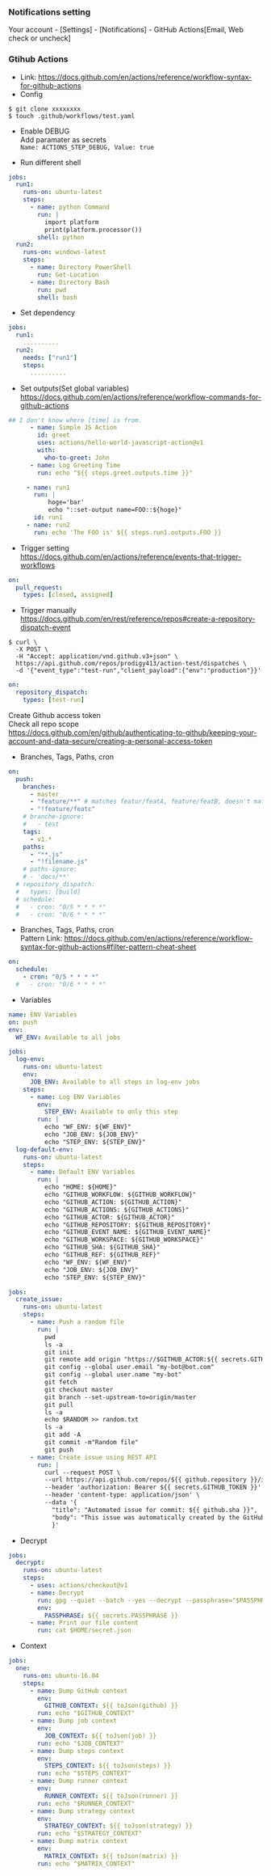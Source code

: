 ### Notifications setting

Your account - [Settings] - [Notifications] - GitHub Actions[Email, Web check or uncheck]

### Gtihub Actions
- Link: https://docs.github.com/en/actions/reference/workflow-syntax-for-github-actions
- Config

~~~
$ git clone xxxxxxxx
$ touch .github/workflows/test.yaml
~~~

- Enable DEBUG<br>
Add paramater as secrets<br>
`Name: ACTIONS_STEP_DEBUG, Value: true`

- Run different shell

~~~yaml
jobs:
  run1:
    runs-on: ubuntu-latest
    steps: 
      - name: python Command 
        run: |
          import platform 
          print(platform.processor())
        shell: python
  run2:
    runs-on: windows-latest
    steps:
      - name: Directory PowerShell
        run: Get-Location 
      - name: Directory Bash 
        run: pwd 
        shell: bash
~~~

- Set dependency<br>

~~~yaml
jobs:
  run1:
    ..........
  run2:
    needs: ["run1"]
    steps:
      ..........
~~~

- Set outputs(Set global variables)<br>
https://docs.github.com/en/actions/reference/workflow-commands-for-github-actions

~~~yaml
## I don't know where [time] is from.
      - name: Simple JS Action
        id: greet 
        uses: actions/hello-world-javascript-action@v1
        with: 
          who-to-greet: John
      - name: Log Greeting Time
        run: echo "${{ steps.greet.outputs.time }}"
~~~

~~~yaml
     - name: run1
       run: |
           hoge='bar'
           echo "::set-output name=FOO::${hoge}"
       id: run1
     - name: run2
       run: echo 'The FOO is' ${{ steps.run1.outputs.FOO }}
~~~

- Trigger setting<br>
https://docs.github.com/en/actions/reference/events-that-trigger-workflows

~~~yaml
on:
  pull_request:
    types: [closed, assigned]
~~~

- Trigger manually<br>
https://docs.github.com/en/rest/reference/repos#create-a-repository-dispatch-event

~~~shell
$ curl \
  -X POST \
  -H "Accept: application/vnd.github.v3+json" \
  https://api.github.com/repos/prodigy413/action-test/dispatches \
  -d '{"event_type":"test-run","client_payload":{"env":"production"}}'
~~~

~~~yaml
on:
  repository_dispatch:
    types: [test-run]
~~~

Create Github access token<br>
Check all repo scope<br>
https://docs.github.com/en/github/authenticating-to-github/keeping-your-account-and-data-secure/creating-a-personal-access-token

- Branches, Tags, Paths, cron

~~~yaml
on:
  push:
    branches:
      - master
      - "feature/**" # matches featur/featA, feature/featB, doesn't match feature/feat/a
      - "!feature/featc"
    # branche-ignore:
    #   - test
    tags: 
      - v1.*
    paths: 
      - "**.js"
      - "!filename.js"
    # paths-ignore:
    # - 'docs/**'
  # repository_dispatch:
  #   types: [build]
  # schedule:
  #   - cron: "0/5 * * * *"
  #   - cron: "0/6 * * * *" 
~~~

- Branches, Tags, Paths, cron<br>
Pattern Link: https://docs.github.com/en/actions/reference/workflow-syntax-for-github-actions#filter-pattern-cheat-sheet

~~~yaml
on:
  schedule:
    - cron: "0/5 * * * *"
  #   - cron: "0/6 * * * *" 
~~~

- Variables

~~~yaml
name: ENV Variables 
on: push 
env: 
  WF_ENV: Available to all jobs 

jobs: 
  log-env:
    runs-on: ubuntu-latest
    env:
      JOB_ENV: Available to all steps in log-env jobs
    steps:
      - name: Log ENV Variables 
        env: 
          STEP_ENV: Available to only this step 
        run: |
          echo "WF_ENV: ${WF_ENV}"
          echo "JOB_ENV: ${JOB_ENV}"
          echo "STEP_ENV: ${STEP_ENV}"
  log-default-env: 
    runs-on: ubuntu-latest
    steps:
      - name: Default ENV Variables 
        run: |
          echo "HOME: ${HOME}"
          echo "GITHUB_WORKFLOW: ${GITHUB_WORKFLOW}"
          echo "GITHUB_ACTION: ${GITHUB_ACTION}"
          echo "GITHUB_ACTIONS: ${GITHUB_ACTIONS}"
          echo "GITHUB_ACTOR: ${GITHUB_ACTOR}"
          echo "GITHUB_REPOSITORY: ${GITHUB_REPOSITORY}"
          echo "GITHUB_EVENT_NAME: ${GITHUB_EVENT_NAME}"
          echo "GITHUB_WORKSPACE: ${GITHUB_WORKSPACE}"
          echo "GITHUB_SHA: ${GITHUB_SHA}"
          echo "GITHUB_REF: ${GITHUB_REF}"
          echo "WF_ENV: ${WF_ENV}"
          echo "JOB_ENV: ${JOB_ENV}"
          echo "STEP_ENV: ${STEP_ENV}"
~~~

~~~yaml
jobs: 
  create_issue:
    runs-on: ubuntu-latest
    steps:
      - name: Push a random file
        run: |
          pwd 
          ls -a 
          git init
          git remote add origin "https://$GITHUB_ACTOR:${{ secrets.GITHUB_TOKEN }}@github.com/$GITHUB_REPOSITORY.git"
          git config --global user.email "my-bot@bot.com"
          git config --global user.name "my-bot"
          git fetch
          git checkout master
          git branch --set-upstream-to=origin/master
          git pull
          ls -a
          echo $RANDOM >> random.txt
          ls -a 
          git add -A
          git commit -m"Random file"
          git push
      - name: Create issue using REST API
        run: |
          curl --request POST \
          --url https://api.github.com/repos/${{ github.repository }}/issues \
          --header 'authorization: Bearer ${{ secrets.GITHUB_TOKEN }}' \
          --header 'content-type: application/json' \
          --data '{
            "title": "Automated issue for commit: ${{ github.sha }}",
            "body": "This issue was automatically created by the GitHub Action workflow **${{ github.workflow }}**. \n\n The commit hash was: _${{ github.sha }}_."
            }'
~~~

- Decrypt

~~~yaml
jobs:
  decrypt:
    runs-on: ubuntu-latest
    steps:
      - uses: actions/checkout@v1
      - name: Decrypt
        run: gpg --quiet --batch --yes --decrypt --passphrase="$PASSPHRASE" --output $HOME/secret.json secret.json.gpg
        env: 
          PASSPHRASE: ${{ secrets.PASSPHRASE }}
      - name: Print our file content 
        run: cat $HOME/secret.json
~~~

- Context

~~~yaml
jobs:
  one:
    runs-on: ubuntu-16.04
    steps:
      - name: Dump GitHub context
        env:
          GITHUB_CONTEXT: ${{ toJson(github) }}
        run: echo "$GITHUB_CONTEXT"
      - name: Dump job context
        env:
          JOB_CONTEXT: ${{ toJson(job) }}
        run: echo "$JOB_CONTEXT"
      - name: Dump steps context
        env:
          STEPS_CONTEXT: ${{ toJson(steps) }}
        run: echo "$STEPS_CONTEXT"
      - name: Dump runner context
        env:
          RUNNER_CONTEXT: ${{ toJson(runner) }}
        run: echo "$RUNNER_CONTEXT"
      - name: Dump strategy context
        env:
          STRATEGY_CONTEXT: ${{ toJson(strategy) }}
        run: echo "$STRATEGY_CONTEXT"
      - name: Dump matrix context
        env:
          MATRIX_CONTEXT: ${{ toJson(matrix) }}
        run: echo "$MATRIX_CONTEXT"
~~~
